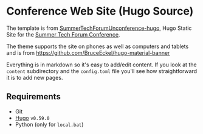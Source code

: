 # Conference Web Site (Hugo Source)

The template is from [SummerTechForumUnconference-hugo](https://github.com/BruceEckel/SummerTechForumUnconference-hugo), Hugo Static Site for the [Summer Tech Forum Conference](https://www.SummerTechForum.com).

The theme supports the site on phones as well as computers and tablets and is from https://github.com/BruceEckel/hugo-material-banner

Everything is in markdown so it's easy to add/edit content. If you look at the
`content` subdirectory and the `config.toml` file you'll see how straightforward it is to add new pages.

## Requirements

- Git
- [Hugo](https://gohugo.io/getting-started/installing/) `v0.59.0`
- Python (only for `local.bat`)